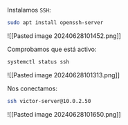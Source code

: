 
Instalamos ``SSH``:

```Bash
sudo apt install openssh-server
```

![[Pasted image 20240628101452.png]]

Comprobamos que está activo:

```Bash
systemctl status ssh
```

![[Pasted image 20240628101313.png]]

Nos conectamos:

```Bash
ssh victor-server@10.0.2.50
```

![[Pasted image 20240628101650.png]]